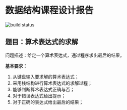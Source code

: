 # 数据结构课程设计报告

![build status](https://travis-ci.org/heart4lor/DSAD_design.svg?branch=master)

## 题目：**算术表达式的求解**

问题描述：给定一个算术表达式，通过程序求出最后的结果。

**基本要求：**

1. 从键盘输入要求解的算术表达式；
2. 采用栈结构进行算术表达式的求解过程；
3. 能够判断算术表达式正确与否；
4. 对于错误表达式给出提示；
5. 对于正确的表达式给出最后的结果；

